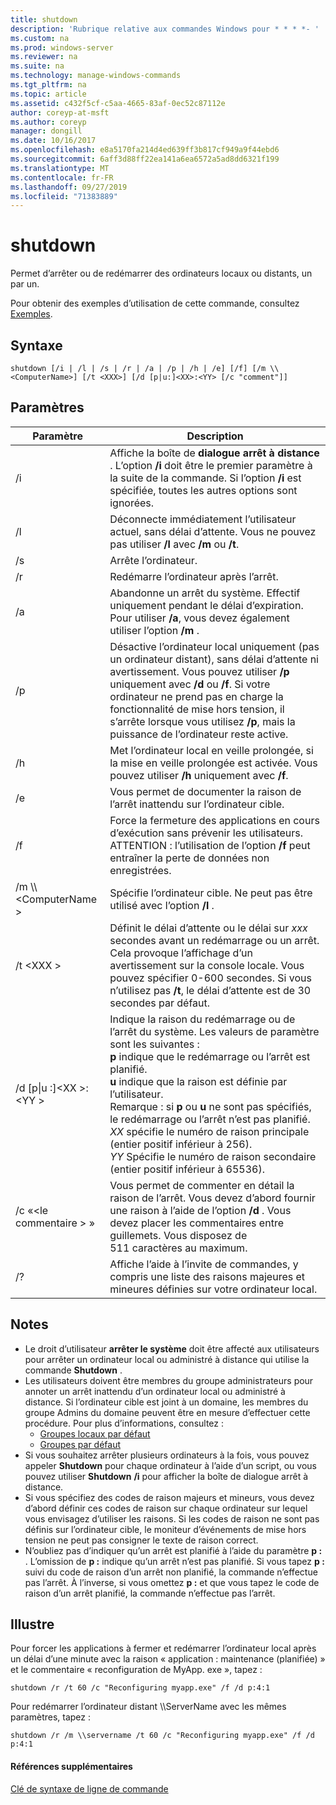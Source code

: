 ```yaml
---
title: shutdown
description: 'Rubrique relative aux commandes Windows pour * * * *- '
ms.custom: na
ms.prod: windows-server
ms.reviewer: na
ms.suite: na
ms.technology: manage-windows-commands
ms.tgt_pltfrm: na
ms.topic: article
ms.assetid: c432f5cf-c5aa-4665-83af-0ec52c87112e
author: coreyp-at-msft
ms.author: coreyp
manager: dongill
ms.date: 10/16/2017
ms.openlocfilehash: e8a5170fa214d4ed639ff3b817cf949a9f44ebd6
ms.sourcegitcommit: 6aff3d88ff22ea141a6ea6572a5ad8dd6321f199
ms.translationtype: MT
ms.contentlocale: fr-FR
ms.lasthandoff: 09/27/2019
ms.locfileid: "71383889"
---
```

# <a name="shutdown"></a>shutdown



Permet d’arrêter ou de redémarrer des ordinateurs locaux ou distants, un par un.

Pour obtenir des exemples d’utilisation de cette commande, consultez [Exemples](#BKMK_examples).

## <a name="syntax"></a>Syntaxe

```
shutdown [/i | /l | /s | /r | /a | /p | /h | /e] [/f] [/m \\<ComputerName>] [/t <XXX>] [/d [p|u:]<XX>:<YY> [/c "comment"]] 
```

## <a name="parameters"></a>Paramètres

|Paramètre|Description|
|---------|-----------|
|/i|Affiche la boîte de **dialogue arrêt à distance** . L’option **/i** doit être le premier paramètre à la suite de la commande. Si l’option **/i** est spécifiée, toutes les autres options sont ignorées.|
|/l|Déconnecte immédiatement l’utilisateur actuel, sans délai d’attente. Vous ne pouvez pas utiliser **/l** avec **/m** ou **/t**.|
|/s|Arrête l’ordinateur.|
|/r|Redémarre l’ordinateur après l’arrêt.|
|/a|Abandonne un arrêt du système. Effectif uniquement pendant le délai d’expiration. Pour utiliser **/a**, vous devez également utiliser l’option **/m** .|
|/p|Désactive l’ordinateur local uniquement (pas un ordinateur distant), sans délai d’attente ni avertissement. Vous pouvez utiliser **/p** uniquement avec **/d** ou **/f**. Si votre ordinateur ne prend pas en charge la fonctionnalité de mise hors tension, il s’arrête lorsque vous utilisez **/p**, mais la puissance de l’ordinateur reste active.|
|/h|Met l’ordinateur local en veille prolongée, si la mise en veille prolongée est activée. Vous pouvez utiliser **/h** uniquement avec **/f**.|
|/e|Vous permet de documenter la raison de l’arrêt inattendu sur l’ordinateur cible.|
|/f|Force la fermeture des applications en cours d’exécution sans prévenir les utilisateurs.</br>ATTENTION : l’utilisation de l’option **/f** peut entraîner la perte de données non enregistrées.|
|/m \\\\\<ComputerName >|Spécifie l’ordinateur cible. Ne peut pas être utilisé avec l’option **/l** .|
|/t \<XXX >|Définit le délai d’attente ou le délai sur *xxx* secondes avant un redémarrage ou un arrêt. Cela provoque l’affichage d’un avertissement sur la console locale. Vous pouvez spécifier 0-600 secondes. Si vous n’utilisez pas **/t**, le délai d’attente est de 30 secondes par défaut.|
|/d [p\|u :]\<XX >:\<YY >|Indique la raison du redémarrage ou de l’arrêt du système. Les valeurs de paramètre sont les suivantes :</br>**p** indique que le redémarrage ou l’arrêt est planifié.</br>**u** indique que la raison est définie par l’utilisateur.</br>Remarque : si **p** ou **u** ne sont pas spécifiés, le redémarrage ou l’arrêt n’est pas planifié.</br>*XX* spécifie le numéro de raison principale (entier positif inférieur à 256).</br>*YY* Spécifie le numéro de raison secondaire (entier positif inférieur à 65536).|
|/c «\<le commentaire > »|Vous permet de commenter en détail la raison de l’arrêt. Vous devez d’abord fournir une raison à l’aide de l’option **/d** . Vous devez placer les commentaires entre guillemets. Vous disposez de 511 caractères au maximum.|
|/?|Affiche l’aide à l’invite de commandes, y compris une liste des raisons majeures et mineures définies sur votre ordinateur local.|

## <a name="remarks"></a>Notes

-   Le droit d’utilisateur **arrêter le système** doit être affecté aux utilisateurs pour arrêter un ordinateur local ou administré à distance qui utilise la commande **Shutdown** .
-   Les utilisateurs doivent être membres du groupe administrateurs pour annoter un arrêt inattendu d’un ordinateur local ou administré à distance. Si l’ordinateur cible est joint à un domaine, les membres du groupe Admins du domaine peuvent être en mesure d’effectuer cette procédure. Pour plus d’informations, consultez :  
    -   [Groupes locaux par défaut](https://technet.microsoft.com/library/cc785098(v=ws.10).aspx)
    -   [Groupes par défaut](https://technet.microsoft.com/library/cc756898(v=ws.10).aspx)
-   Si vous souhaitez arrêter plusieurs ordinateurs à la fois, vous pouvez appeler **Shutdown** pour chaque ordinateur à l’aide d’un script, ou vous pouvez utiliser **Shutdown** **/i** pour afficher la boîte de dialogue arrêt à distance.
-   Si vous spécifiez des codes de raison majeurs et mineurs, vous devez d’abord définir ces codes de raison sur chaque ordinateur sur lequel vous envisagez d’utiliser les raisons. Si les codes de raison ne sont pas définis sur l’ordinateur cible, le moniteur d’événements de mise hors tension ne peut pas consigner le texte de raison correct.
-   N’oubliez pas d’indiquer qu’un arrêt est planifié à l’aide du paramètre **p :** . L’omission de **p :** indique qu’un arrêt n’est pas planifié. Si vous tapez **p :** suivi du code de raison d’un arrêt non planifié, la commande n’effectue pas l’arrêt. À l’inverse, si vous omettez **p :** et que vous tapez le code de raison d’un arrêt planifié, la commande n’effectue pas l’arrêt.

## <a name="BKMK_examples"></a>Illustre

Pour forcer les applications à fermer et redémarrer l’ordinateur local après un délai d’une minute avec la raison « application : maintenance (planifiée) » et le commentaire « reconfiguration de MyApp. exe », tapez :
```
shutdown /r /t 60 /c "Reconfiguring myapp.exe" /f /d p:4:1
```
Pour redémarrer l’ordinateur distant \\\\ServerName avec les mêmes paramètres, tapez :
```
shutdown /r /m \\servername /t 60 /c "Reconfiguring myapp.exe" /f /d p:4:1
```

#### <a name="additional-references"></a>Références supplémentaires

[Clé de syntaxe de ligne de commande](command-line-syntax-key.md)

